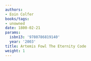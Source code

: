 ```yaml
---
authors:
- Eoin Colfer
books/tags:
- unowned
date: 1800-02-21
params:
  isbn13: '9780786819140'
  year: '2003'
title: Artemis Fowl The Eternity Code
weight: 1
---
```


<!--more-->